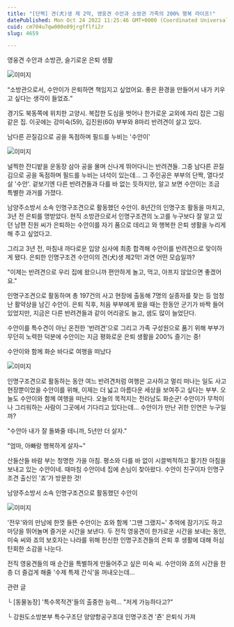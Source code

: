 ```yaml
---
title: "[단짝] 견(犬)생 제 2막, 영웅견 수안과 소방관 가족의 200% 행복 라이프!"
datePublished: Mon Oct 24 2022 11:25:46 GMT+0000 (Coordinated Universal Time)
cuid: cm704u7qw000o09jrgfflfi2r
slug: 4659

---
```



영웅견 수안과 소방관, 슬기로운 은퇴 생활

![이미지](https://cdn.hashnode.com/res/hashnode/image/upload/v1739257207827/c89feb66-a3b1-4adc-9434-f487aa61853f.jpeg)

“소방관으로서, 수안이가 은퇴하면 책임지고 싶었어요. 좋은 환경을 만들어서 내가 키우고 싶다는 생각이 들었죠.”

경기도 북동쪽에 위치한 고양시. 복잡한 도심을 벗어나 한가로운 교외에 자리 잡은 그림 같은 집. 이곳에는 강미숙(59), 김진원(60) 부부와 8마리 반려견이 살고 있다.

남다른 끈질김으로 공을 독점하며 필드를 누비는 '수안이'

![이미지](https://cdn.hashnode.com/res/hashnode/image/upload/v1739257209370/d6970bcc-082f-42dc-9ecc-e0dadcc07996.jpeg)

널찍한 잔디밭을 운동장 삼아 공을 몰며 신나게 뛰어다니는 반려견들. 그중 남다른 끈질김으로 공을 독점하며 필드를 누비는 녀석이 있는데... 그 주인공은 부부의 단짝, 열다섯 살 '수안'. 겉보기엔 다른 반려견들과 다를 바 없는 듯하지만, 알고 보면 수안이는 조금 특별한 과거를 가졌다.

남양주소방서 소속 인명구조견으로 활동했던 수안이. 8년간의 인명구조 활동을 마치고, 3년 전 은퇴를 명받았다. 현직 소방관으로서 인명구조견의 노고를 누구보다 잘 알고 있던 남편 진원 씨가 은퇴하는 수안이를 자기 품으로 데리고 와 행복한 은퇴 생활을 누리게 해 주고 싶었다고.

그리고 3년 전, 마침내 까다로운 입양 심사에 최종 합격해 수안이를 반려견으로 맞이하게 됐다. 은퇴한 인명구조견 수안이의 견(犬)생 제2막! 과연 어떤 모습일까?

"이제는 반려견으로 우리 집에 왔으니까 편안하게 놀고, 먹고, 아프지 않았으면 좋겠어요."

인명구조견으로 활동하며 총 197건의 사고 현장에 출동해 7명의 실종자를 찾는 등 엄청난 활약상을 남긴 수안이. 은퇴 직후, 처음 부부에게 왔을 때는 한동안 군기가 바짝 들어있었지만, 지금은 다른 반려견들과 같이 어리광도 늘고, 샘도 많이 늘었단다.

수안이를 특수견이 아닌 온전한 '반려견'으로 그리고 가족 구성원으로 품기 위해 부부가 무던히 노력한 덕분에 수안이는 지금 평화로운 은퇴 생활을 200% 즐기는 중!

수안이와 함께 화순 바다로 여행을 떠났다

![이미지](https://cdn.hashnode.com/res/hashnode/image/upload/v1739257211242/e2750e56-c340-4319-9b8c-b67c857d9709.jpeg)

인명구조견으로 활동하는 동안 여느 반려견처럼 여행은 고사하고 멀리 떠나는 일도 사고 현장뿐이었을 수안이를 위해, 이제는 더 넓고 아름다운 세상을 보여주고 싶다는 부부. 오늘도 수안이와 함께 여행을 떠난다. 오늘의 목적지는 전라남도 화순군! 수안이가 무척이나 그리워하는 사람이 그곳에서 기다리고 있다는데... 수안이가 만난 귀한 인연은 누구일까?

"수안아 내가 잘 돌봐줄 테니까, 5년만 더 살자."

"엄마, 아빠랑 행복하게 살자~"

산들산들 바람 부는 청명한 가을 아침. 평소와 다를 바 없이 시끌벅적하고 활기찬 아침을 보내고 있는 수안이네. 때마침 수안이네 집에 손님이 찾아왔다. 수안이 친구이자 인명구조견 출신인 '죠'가 방문한 것!

남양주소방서 소속 인명구조견으로 활동했던 수안이

![이미지](https://cdn.hashnode.com/res/hashnode/image/upload/v1739257212903/7944523a-a199-4f48-9683-432c69ab1b1f.jpeg)

'전우'와의 만남에 한껏 들뜬 수안이는 죠와 함께 '그땐 그랬지~' 추억에 잠기기도 하고 마당을 뛰어놀며 즐거운 시간을 보낸다. 두 전직 영웅견이 한가로운 시간을 보내는 동안, 미숙 씨와 죠의 보호자는 나라를 위해 헌신한 인명구조견들의 은퇴 후 생활에 대해 허심탄회한 소감을 나눈다.

전직 영웅견들의 매 순간을 특별하게 만들어주고 싶은 미숙 씨. 수안이와 죠의 시간을 한층 더 즐겁게 해줄 '수제 특제 간식'을 꺼내오는데...

관련 글

└ [동물농장] '특수목적견'들의 출중한 능력... "저게 가능하다고?"

└ 강원도소방본부 특수구조단 양양항공구조대 인명구조견 '죤' 은퇴식 가져